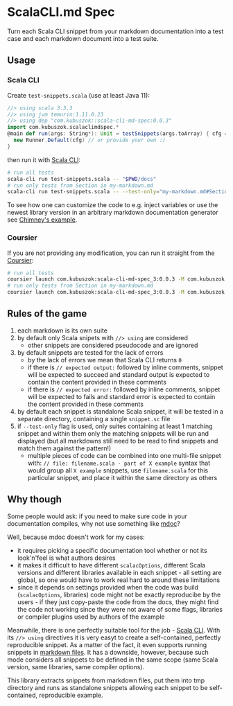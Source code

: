 # ScalaCLI.md Spec

Turn each Scala CLI snippet from your markdown documentation into a test case
and each markdown document into a test suite.

## Usage

### Scala CLI

Create `test-snippets.scala` (use at least Java 11):

```scala
//> using scala 3.3.3
//> using jvm temurin:1.11.0.23
//> using dep "com.kubuszok::scala-cli-md-spec:0.0.3"
import com.kubuszok.scalaclimdspec.*
@main def run(args: String*): Unit = testSnippets(args.toArray) { cfg =>
  new Runner.Default(cfg) // or provide your own :)
}
```

then run it with [Scala CLI](https://scala-cli.virtuslab.org/):

```bash
# run all tests
scala-cli run test-snippets.scala -- "$PWD/docs"
# run only tests from Section in my-markdown.md
scala-cli run test-snippets.scala -- --test-only="my-markdown.md#Section*" "$PWD/docs"
```

To see how one can customize the code to e.g. inject variables or use the newest library version
in an arbitrary markdown documentation generator see [Chimney's example](https://github.com/scalalandio/chimney/blob/29cd5048bee3b66c2d4d3d81dc17e0c0d5a4a128/scripts/test-snippets.scala).

### Coursier

If you are not providing any modification, you can run it straight from the [Coursier](https://get-coursier.io):

```bash
# run all tests
coursier launch com.kubuszok:scala-cli-md-spec_3:0.0.3 -M com.kubuszok.scalaclimdspec.testSnippets -- "$PWD/docs"
# run only tests from Section in my-markdown.md
coursier launch com.kubuszok:scala-cli-md-spec_3:0.0.3 -M com.kubuszok.scalaclimdspec.testSnippets -- --test-only="my-markdown.md#Section*" "$PWD/docs"
```

## Rules of the game

 1. each markdown is its own suite
 2. by default only Scala snipets with `//> using` are considered
    * other snippets are considered pseudocode and are ignored
 3. by default snippets are tested for the lack of errors
    * by the lack of errors we mean that Scala CLI returns `0`
    * if there is `// expected output:` followed by inline comments, snippet will be expected to succeed and
      standard output is expected to contain the content provided in these comments
    * if there is `// expected error:` followed by inline comments, snippet will be expected to fails and
      standard error is expected to contain the content provided in these comments
 4. by default each snippet is standalone Scala snippet, it will be tested in a separate directory, containing
    a single `snippet.sc` file
 5. if `--test-only` flag is used, only suites containing at least 1 matching snippet and within them only
    the matching snippets will be run and displayed (but all markdowns still need to be read to find snippets
    and match them against the pattern!)
    * multiple pieces of code can be combined into one multi-file snippet with:
      `// file: filename.scala - part of X example` syntax that would group all `X example` snippets, use
      `filename.scala` for this particular snippet, and place it within the same directory as others

## Why though

Some people would ask: if you need to make sure code in your documentation compiles, why not use something like
[mdoc](https://scalameta.org/mdoc/)?

Well, because mdoc doesn't work for my cases:

 * it requires picking a specific documentation tool whether or not its look'n'feel is what authors desires
 * it makes it difficult to have different `scalacOptions`, different Scala versions and different libraries available
   in each snippet - all setting are global, so one would have to work real hard to around these limitations
 * since it depends on settings provided when the code was build (`scalacOptions`, libraries) code might not be exactly
   reproducibe by the users - if they just copy-paste the code from the docs, they might find the code not working
   since they were not aware of some flags, libraries or compiler plugins used by authors of the example

Meanwhile, there is one perfectly suitable tool for the job - [Scala CLI](https://scala-cli.virtuslab.org/). With
its `//> using` directives it is very easyt to create a self-contained, perfectly reproducible snippet. As a matter
of the fact, it even supports running snippets in [markdown files](https://scala-cli.virtuslab.org/docs/guides/power/markdown#markdown-inputs).
It has a downside, however, because such mode considers all snippets to be defined in the same scope (same Scala version,
same libraries, same compiler options).

This library extracts snippets from markdown files, put them into tmp directory and runs as standalone snippets
allowing each snippet to be self-contained, reproducible example.
